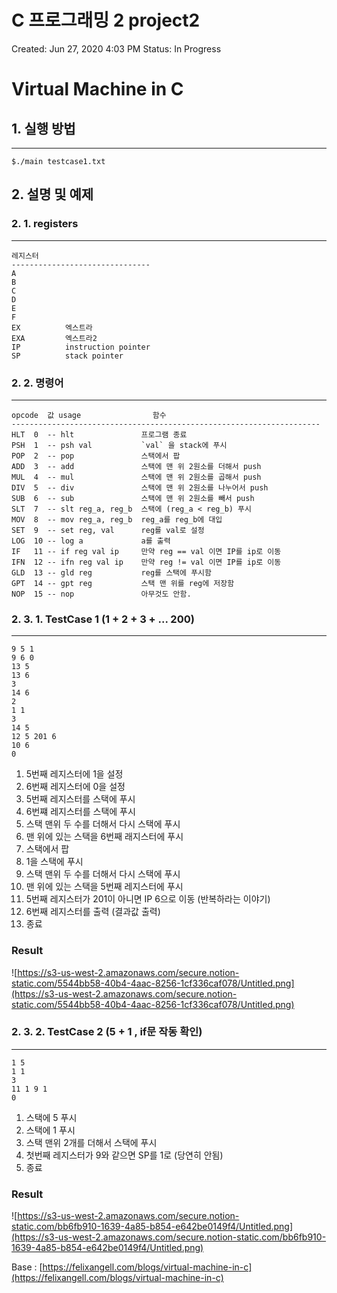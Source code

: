 # C 프로그래밍 2 project2

Created: Jun 27, 2020 4:03 PM
Status: In Progress

# Virtual Machine in C

## 1. 실행 방법

---

```wasm
$./main testcase1.txt
```

## 2. 설명 및 예제

### 2. 1. registers

---

```wasm
레지스터	
-------------------------------
A			
B			
C			
D			
E			
F			
EX 			엑스트라
EXA 		엑스트라2
IP			instruction pointer
SP			stack pointer
```

### 2. 2. 명령어

---

```wasm
opcode  값 usage    			   함수
---------------------------------------------------------------------
HLT  0  -- hlt               프로그램 종료
PSH  1  -- psh val           `val` 을 stack에 푸시
POP  2  -- pop               스택에서 팝
ADD  3  -- add               스택에 맨 위 2원소를 더해서 push
MUL  4  -- mul               스택에 맨 위 2원소를 곱해서 push
DIV  5  -- div               스택에 맨 위 2원소를 나누어서 push
SUB  6  -- sub               스택에 맨 위 2원소를 빼서 push
SLT  7  -- slt reg_a, reg_b  스택에 (reg_a < reg_b) 푸시
MOV  8  -- mov reg_a, reg_b  reg_a를 reg_b에 대입
SET  9  -- set reg, val      reg를 val로 설정
LOG  10 -- log a             a를 출력
IF   11 -- if reg val ip     만약 reg == val 이면 IP를 ip로 이동
IFN  12 -- ifn reg val ip    만약 reg != val 이면 IP를 ip로 이동
GLD  13 -- gld reg           reg를 스택에 푸시함
GPT  14 -- gpt reg           스택 맨 위를 reg에 저장함
NOP  15 -- nop               아무것도 안함.
```

### 2. 3. 1. TestCase 1 (1 + 2 + 3 + ... 200)

---

```wasm
9 5 1
9 6 0
13 5
13 6
3
14 6
2
1 1
3
14 5
12 5 201 6
10 6
0
```

1. 5번째 레지스터에 1을 설정
2. 6번째 레지스터에 0을 설정
3. 5번째 레지스터를 스택에 푸시 
4. 6번쨰 레지스터를 스택에 푸시
5. 스택 맨위 두 수를 더해서 다시 스택에 푸시
6. 맨 위에 있는 스택을 6번째 래지스터에 푸시
7. 스택에서 팝
8. 1을 스택에 푸시
9. 스택 맨위 두 수를 더해서 다시 스택에 푸시
10. 맨 위에 있는 스택을 5번째 레지스터에 푸시
11. 5번째 레지스터가 201이 아니면 IP 6으로 이동 (반복하라는 이야기)
12. 6번째 레지스터를 출력 (결과값 출력)
13. 종료

### Result

![https://s3-us-west-2.amazonaws.com/secure.notion-static.com/5544bb58-40b4-4aac-8256-1cf336caf078/Untitled.png](https://s3-us-west-2.amazonaws.com/secure.notion-static.com/5544bb58-40b4-4aac-8256-1cf336caf078/Untitled.png)

### 2. 3. 2. TestCase 2 (5 + 1 , if문 작동 확인)

---

```wasm
1 5 
1 1
3 
11 1 9 1 
0
```

1. 스택에 5 푸시
2. 스택에 1 푸시
3. 스택 맨위 2개를 더해서 스택에 푸시
4. 첫번째 레지스터가 9와 같으면 SP를 1로 (당연히 안됨)
5. 종료

### Result

![https://s3-us-west-2.amazonaws.com/secure.notion-static.com/bb6fb910-1639-4a85-b854-e642be0149f4/Untitled.png](https://s3-us-west-2.amazonaws.com/secure.notion-static.com/bb6fb910-1639-4a85-b854-e642be0149f4/Untitled.png)

Base : [https://felixangell.com/blogs/virtual-machine-in-c](https://felixangell.com/blogs/virtual-machine-in-c)
